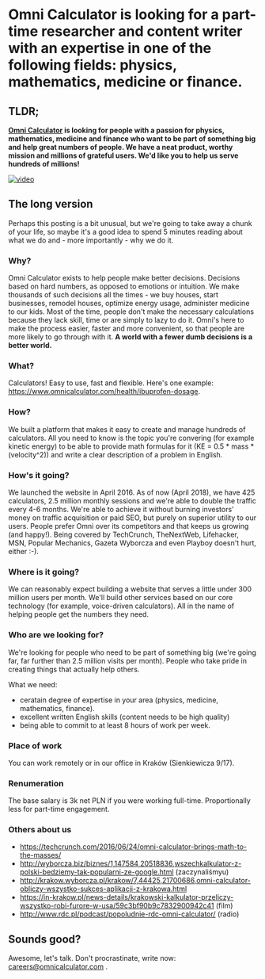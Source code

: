 # Omni Calculator is looking for a part-time **researcher and content writer** with an expertise in one of the following fields: **physics**, **mathematics**, **medicine** or **finance**.

## TLDR;

**[Omni Calculator](https://www.omnicalculator.com) is looking for people with a passion for physics, mathematics, medicine and finance who want to be part of something big and help great numbers of people.  We have a neat product, worthy mission and millions of grateful users.  We'd like you to help us serve hundreds of millions!**

[![video](https://d19bmpuck59ajs.cloudfront.net/wp-content/uploads/2015/02/youtube-vid.jpg)](https://vimeo.com/266452745)

## The long version

Perhaps this posting is a bit unusual, but we're going to take away a chunk of your life, so maybe it's a good idea to spend 5 minutes reading about what we do and - more importantly - why we do it.

### Why?

Omni Calculator exists to help people make better decisions.  Decisions based on hard numbers, as opposed to emotions or intuition.  We make thousands of such decisions all the times - we buy houses, start businesses, remodel houses, optimize energy usage, administer medicine to our kids. Most of the time, people don't make the necessary calculations because they lack skill, time or are simply to lazy to do it.  Omni's here to make the process easier, faster and more convenient, so that people are more likely to go through with it.  **A world with a fewer dumb decisions is a better world.**

### What?

Calculators!  Easy to use, fast and flexible.  Here's one example: https://www.omnicalculator.com/health/ibuprofen-dosage.

### How?

We built a platform that makes it easy to create and manage hundreds of calculators.  All you need to know is the topic you're convering (for example kinetic energy) to be able to provide math formulas for it (KE = 0.5 * mass * (velocity^2)) and write a clear description of a problem in English.

### How's it going?

We launched the website in April 2016.  As of now (April 2018), we have 425 calculators, 2.5 million monthly sessions and we're able to double the traffic every 4-6 months.  We're able to achieve it without burning investors' money on traffic acquisition or paid SEO, but purely on superior utility to our users.  People prefer Omni over its competitors and that keeps us growing (and happy!).  Being covered by TechCrunch, TheNextWeb, Lifehacker, MSN, Popular Mechanics, Gazeta Wyborcza and even Playboy doesn't hurt, either :-).

### Where is it going?

We can reasonably expect building a website that serves a little under 300 million users per month.  We'll build other services based on our core technology (for example, voice-driven calculators).  All in the name of helping people get the numbers they need.

### Who are we looking for?

We're looking for people who need to be part of something big (we're going far, far further than 2.5 million visits per month).  People who take pride in creating things that actually help others.

What we need:
 * ceratain degree of expertise in your area (physics, medicine, mathematics, finance).
 * excellent written English skills (content needs to be high quality)
 * being able to commit to at least 8 hours of work per week.

### Place of work

You can work remotely or in our office in Kraków (Sienkiewicza 9/17).

### Renumeration

The base salary is 3k net PLN if you were working full-time. Proportionally less for part-time engagement.  

### Others about us

* https://techcrunch.com/2016/06/24/omni-calculator-brings-math-to-the-masses/
* http://wyborcza.biz/biznes/1,147584,20518836,wszechkalkulator-z-polski-bedziemy-tak-popularni-ze-google.html (zaczynaliśmyu)
* http://krakow.wyborcza.pl/krakow/7,44425,21700686,omni-calculator-obliczy-wszystko-sukces-aplikacji-z-krakowa.html
* https://in-krakow.pl/news-details/krakowski-kalkulator-przeliczy-wszystko-robi-furore-w-usa/59c3bf90b9c7832900942c41 (film)
* http://www.rdc.pl/podcast/popoludnie-rdc-omni-calculator/ (radio)

## Sounds good?


Awesome, let's talk.  Don't procrastinate, write now: careers@omnicalculator.com .


